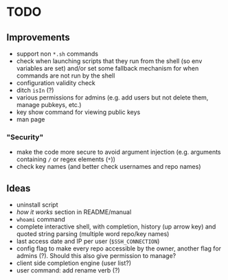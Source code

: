 # TODO


## Improvements
- support non `*.sh` commands
- check when launching scripts that they run from the shell (so env variables are set) and/or set some fallback mechanism for when commands are not run by the shell
- configuration validity check
- ditch `isIn` (?)
- various permissions for admins (e.g. add users but not delete them, manage pubkeys, etc.)
- key show command for viewing public keys
- man page

### "Security"
- make the code more secure to avoid argument injection (e.g. arguments containing `/` or regex elements (`*`))
- check key names (and better check usernames and repo names)

## Ideas
- uninstall script
- *how it works* section in README/manual
- `whoami` command
- complete interactive shell, with completion, history (up arrow key) and quoted string parsing (multiple word repo/key names)
- last access date and IP per user (`$SSH_CONNECTION`)
- config flag to make every repo accessible by the owner, another flag for admins (?). Should this also give permission to manage?
- client side completion engine (user list?)
- user command: add rename verb (?)
